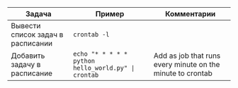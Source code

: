|Задача|Пример|Комментарии|
|-|-|-|
|Вывести список задач в расписании|`crontab -l`||	
|Добавить задачу в расписание|`echo "* * * * * python hello_world.py" \| crontab`|Add as job that runs every minute on the minute to crontab|